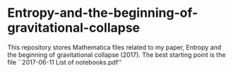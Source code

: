 # Entropy-and-the-beginning-of-gravitational-collapse
This repository stores Mathematica files related to my paper, Entropy and the beginning of gravitational collapse (2017).
The best starting point is the file ``2017-06-11 List of notebooks.pdf''
